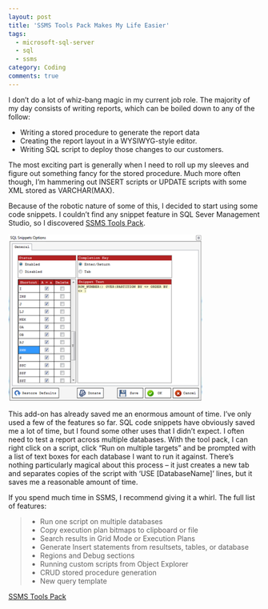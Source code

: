 ```yaml
---
layout: post
title: 'SSMS Tools Pack Makes My Life Easier'
tags:
  - microsoft-sql-server
  - sql
  - ssms
category: Coding
comments: true
---
```


<p>I don’t do a lot of whiz-bang magic in my current job role. The majority of my day consists of writing reports, which can be boiled down to any of the follow:</p>  <ul>   <li>Writing a stored procedure to generate the report data </li>    <li>Creating the report layout in a WYSIWYG-style editor. </li>    <li>Writing SQL script to deploy those changes to our customers. </li> </ul>  <p>The most exciting part is generally when I need to roll up my sleeves and figure out something fancy for the stored procedure. Much more often though, I’m hammering out INSERT scripts or UPDATE scripts with some XML stored as VARCHAR(MAX).</p>  <p>Because of the robotic nature of some of this, I decided to start using some code snippets. I couldn’t find any snippet feature in SQL Sever Management Studio, so I discovered <a title="SSMS Tools Pack - shouldn't &#39;tools&#39; be singular?" href="http://www.ssmstoolspack.com/" target="_blank">SSMS Tools Pack</a>.</p>  <p><img style="border-right-width: 0px; display: inline; border-top-width: 0px; border-bottom-width: 0px; border-left-width: 0px" title="image" border="0" alt="image" src="/assets/img/ssmstools.png" width="388" height="334" /> </p>  <p>This add-on has already saved me an enormous amount of time. I’ve only used a few of the features so far. SQL code snippets have obviously saved me a lot of time, but I found some other uses that I didn’t expect. I often need to test a report across multiple databases. With the tool pack, I can right click on a script, click “Run on multiple targets” and be prompted with a list of text boxes for each database I want to run it against. There’s nothing particularly magical about this process – it just creates a new tab and separates copies of the script with ‘USE [DatabaseName]’ lines, but it saves me a reasonable amount of time.</p>  <p>If you spend much time in SSMS, I recommend giving it a whirl. The full list of features:</p>  <blockquote>   <ul>     <li>Run one script on multiple databases </li>      <li>Copy execution plan bitmaps to clipboard or file </li>      <li>Search results in Grid Mode or Execution Plans </li>      <li>Generate Insert statements from resultsets, tables, or database </li>      <li>Regions and Debug sections </li>      <li>Running custom scripts from Object Explorer </li>      <li>CRUD stored procedure generation </li>      <li>New query template </li>   </ul> </blockquote>  <p><a href="http://www.ssmstoolspack.com/Features" target="_blank">SSMS Tools Pack</a></p>
